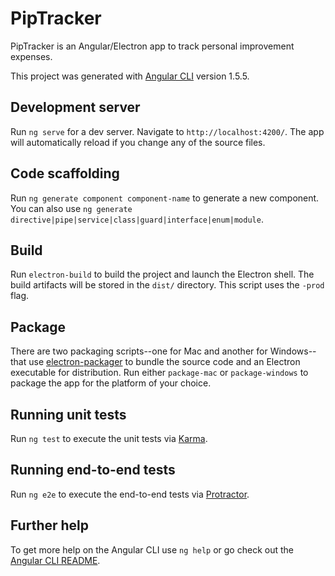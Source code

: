 # PipTracker

PipTracker is an Angular/Electron app to track personal improvement expenses.

This project was generated with [Angular CLI](https://github.com/angular/angular-cli) version 1.5.5.

## Development server

Run `ng serve` for a dev server. Navigate to `http://localhost:4200/`. The app will automatically reload if you change any of the source files.

## Code scaffolding

Run `ng generate component component-name` to generate a new component. You can also use `ng generate directive|pipe|service|class|guard|interface|enum|module`.

## Build

Run `electron-build` to build the project and launch the Electron shell. The build artifacts will be stored in the `dist/` directory. This script uses the `-prod` flag.

## Package
There are two packaging scripts--one for Mac and another for Windows--that use [electron-packager](https://github.com/electron-userland/electron-packager) to bundle the source code and an Electron executable for distribution. Run either `package-mac` or `package-windows` to package the app for the platform of your choice.

## Running unit tests

Run `ng test` to execute the unit tests via [Karma](https://karma-runner.github.io).

## Running end-to-end tests

Run `ng e2e` to execute the end-to-end tests via [Protractor](http://www.protractortest.org/).

## Further help

To get more help on the Angular CLI use `ng help` or go check out the [Angular CLI README](https://github.com/angular/angular-cli/blob/master/README.md).
